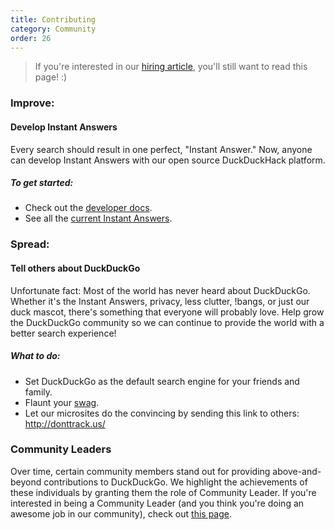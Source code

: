```yaml
---
title: Contributing
category: Community
order: 26
---
```


> If you're interested in our <a href="/company/hiring">hiring article</a>, you'll still want to read this page! :)

<h3>Improve:</h3>
<h4>Develop Instant Answers</h4>
<p>
    Every search should result in one perfect, "Instant Answer." Now, anyone can
    develop Instant Answers with our open source DuckDuckHack platform.
</p>
<h5>To get started:</h5>
<ul>
    <li>
        Check out the <a href="http://docs.duckduckhack.com/">developer docs</a>.
    </li>
    <li>See all the <a href="https://duck.co/ia">current Instant Answers</a>.</li>
</ul>

<h3>Spread:</h3>
<h4>Tell others about DuckDuckGo</h4>
<p>
    Unfortunate fact: Most of the world has never heard about DuckDuckGo. Whether
    it's the Instant Answers, privacy, less clutter, !bangs, or just our duck
    mascot, there's something that everyone will probably love. Help grow the
    DuckDuckGo community so we can continue to provide the world with a better
    search experience!
</p>

<h5>What to do:</h5>
<ul>
    <li>
        Set DuckDuckGo as the default search engine for your friends and family.
    </li>
    <li>Flaunt your <a href="/community/swag">swag</a>.</li>
    <li>
        Let our microsites do the convincing by sending this link to others:
        <a href="http://donttrack.us/">http://donttrack.us/</a>
    </li>
</ul>

<h3>Community Leaders</h3>
<p>
    Over time, certain community members stand out for providing above-and-beyond
    contributions to DuckDuckGo. We highlight the achievements of these
    individuals by granting them the role of Community Leader. If you're
    interested in being a Community Leader (and you think you're doing an awesome
    job in our community), check out
    <a href="/community/community-leaders">this page</a>.
</p>